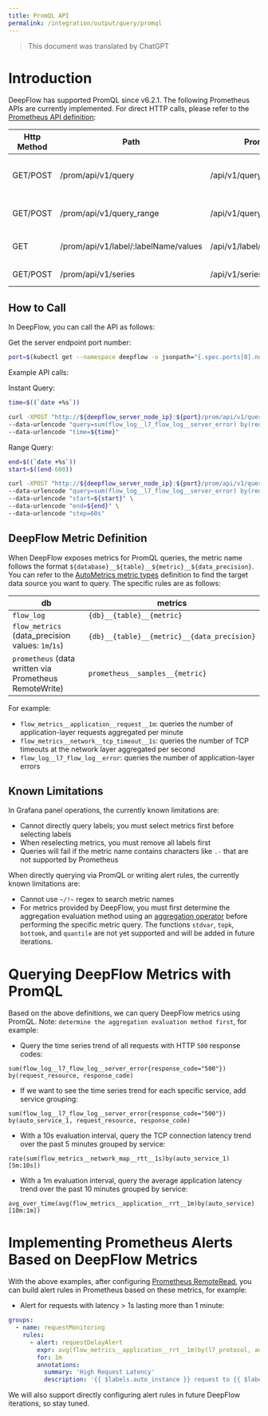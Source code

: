 ```yaml
---
title: PromQL API
permalink: /integration/output/query/promql
---
```


> This document was translated by ChatGPT

# Introduction

DeepFlow has supported PromQL since v6.2.1. The following Prometheus APIs are currently implemented. For direct HTTP calls, please refer to the [Prometheus API definition](https://prometheus.io/docs/prometheus/latest/querying/api/#expression-queries):

| Http Method | Path                                 | Prometheus API                    | Description                              |
| ----------- | ------------------------------------ | ---------------------------------- | ---------------------------------------- |
| GET/POST    | /prom/api/v1/query                   | /api/v1/query                      | Query data at a single point in time     |
| GET/POST    | /prom/api/v1/query_range             | /api/v1/query_range                | Query data over a time range             |
| GET         | /prom/api/v1/label/:labelName/values | /api/v1/label/<label_name>/values  | Get all label values for a metric        |
| GET/POST    | /prom/api/v1/series                  | /api/v1/series                     | Get all time series                      |

## How to Call

In DeepFlow, you can call the API as follows:

Get the server endpoint port number:

```bash
port=$(kubectl get --namespace deepflow -o jsonpath="{.spec.ports[0].nodePort}" services deepflow-server)
```

Example API calls:

Instant Query:

```bash
time=$((`date +%s`))

curl -XPOST "http://${deepflow_server_node_ip}:${port}/prom/api/v1/query" \
--data-urlencode "query=sum(flow_log__l7_flow_log__server_error) by(request_resource, response_code)" \
--data-urlencode "time=${time}"
```

Range Query:

```bash
end=$((`date +%s`))
start=$((end-600))

curl -XPOST "http://${deepflow_server_node_ip}:${port}/prom/api/v1/query_range" \
--data-urlencode "query=sum(flow_log__l7_flow_log__server_error) by(request_resource, response_code)" \
--data-urlencode "start=${start}" \
--data-urlencode "end=${end}" \
--data-urlencode "step=60s"
```

## DeepFlow Metric Definition

When DeepFlow exposes metrics for PromQL queries, the metric name follows the format `${database}__${table}__${metric}__${data_precision}`. You can refer to the [AutoMetrics metric types](../../../features/universal-map/auto-metrics/#%E6%8C%87%E6%A0%87%E7%B1%BB%E5%9E%8B) definition to find the target data source you want to query. The specific rules are as follows:

| db                                                    | metrics                                     |
| ----------------------------------------------------- | ------------------------------------------- |
| `flow_log`                                            | `{db}__{table}__{metric}`                   |
| `flow_metrics` (data_precision values: `1m`/`1s`)     | `{db}__{table}__{metric}__{data_precision}` |
| `prometheus` (data written via Prometheus RemoteWrite)| `prometheus__samples__{metric}`             |

For example:

- `flow_metrics__application__request__1m`: queries the number of application-layer requests aggregated per minute  
- `flow_metrics__network__tcp_timeout__1s`: queries the number of TCP timeouts at the network layer aggregated per second  
- `flow_log__l7_flow_log__error`: queries the number of application-layer errors  

## Known Limitations

In Grafana panel operations, the currently known limitations are:

- Cannot directly query labels; you must select metrics first before selecting labels  
- When reselecting metrics, you must remove all labels first  
- Queries will fail if the metric name contains characters like `.-` that are not supported by Prometheus  

When directly querying via PromQL or writing alert rules, the currently known limitations are:

- Cannot use `~/!~` regex to search metric names  
- For metrics provided by DeepFlow, you must first determine the aggregation evaluation method using an [aggregation operator](https://prometheus.io/docs/prometheus/latest/querying/operators/#aggregation-operators) before performing the specific metric query. The functions `stdvar`, `topk`, `bottomk`, and `quantile` are not yet supported and will be added in future iterations.  

# Querying DeepFlow Metrics with PromQL

Based on the above definitions, we can query DeepFlow metrics using PromQL. Note: `determine the aggregation evaluation method first`, for example:

- Query the time series trend of all requests with HTTP `500` response codes:

```
sum(flow_log__l7_flow_log__server_error{response_code="500"}) by(request_resource, response_code)
```

- If we want to see the time series trend for each specific service, add service grouping:

```
sum(flow_log__l7_flow_log__server_error{response_code="500"}) by(auto_service_1, request_resource, response_code)
```

- With a 10s evaluation interval, query the TCP connection latency trend over the past 5 minutes grouped by service:

```
rate(sum(flow_metrics__network_map__rtt__1s)by(auto_service_1)[5m:10s])
```

- With a 1m evaluation interval, query the average application latency trend over the past 10 minutes grouped by service:

```
avg_over_time(avg(flow_metrics__application__rrt__1m)by(auto_service)[10m:1m])
```

# Implementing Prometheus Alerts Based on DeepFlow Metrics

With the above examples, after configuring [Prometheus RemoteRead](../../input/metrics/prometheus/#%E9%85%8D%E7%BD%AE-remote-read), you can build alert rules in Prometheus based on these metrics, for example:

- Alert for requests with latency > 1s lasting more than 1 minute:

```yaml
groups:
  - name: requestMonitoring
    rules:
      - alert: requestDelayAlert
        expr: avg(flow_metrics__application__rrt__1m)by(l7_protocol, auto_service, auto_instance) / 10^6 > 1
        for: 1m
        annotations:
          summary: 'High Request Latency'
          description: '{{ $labels.auto_instance }} request to {{ $labels.auto_service }} has a high request latency above 1s (current value: {{ $value }}s)'
```

We will also support directly configuring alert rules in future DeepFlow iterations, so stay tuned.